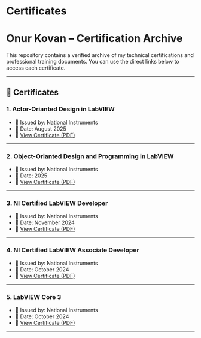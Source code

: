 # Certificates

# Onur Kovan – Certification Archive

This repository contains a verified archive of my technical certifications and professional training documents. You can use the direct links below to access each certificate.

---

## 📜 Certificates

### 1. Actor-Orianted Design in LabVIEW 
- 🏢 Issued by: National Instruments
- 📅 Date: August 2025
- 📄 [View Certificate (PDF)](./onur-kovan-720b82f8-184c-4d35-8912-62c33275ad41-certificate.pdf
)

---

### 2. Object-Orianted Design and Programming in LabVIEW
- 🏢 Issued by: National Instruments
- 📅 Date: 2025
- 📄 [View Certificate (PDF)](./onur-kovan-cfcf39af-1597-46e6-8133-7c032cf10ac0-certificate.pdf
)
----

### 3. NI Certified LabVIEW Developer
- 🏢 Issued by: National Instruments
- 📅 Date: November 2024
- 📄 [View Certificate (PDF)](./onur-kovan-727aa1ed-e4ce-4545-bbaa-84314200ebca-certificate.pdf
)
----

### 4. NI Certified LabVIEW Associate Developer
- 🏢 Issued by: National Instruments
- 📅 Date: October 2024
- 📄 [View Certificate (PDF)](./onur-kovan-dded546d-99b9-4200-a151-7b065fb6540b-certificate.pdf)
----

### 5. LabVIEW Core 3
- 🏢 Issued by: National Instruments
- 📅 Date: October 2024
- 📄 [View Certificate (PDF)](./Onur_Kovan_09_October_11_October_2024_LabVIEW_Core_3_Certificate.pdf)
----
